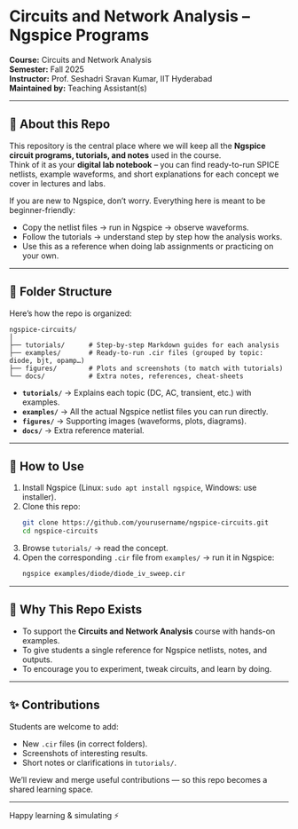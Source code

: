 # Circuits and Network Analysis – Ngspice Programs  

**Course:** Circuits and Network Analysis  
**Semester:** Fall 2025  
**Instructor:** Prof. Seshadri Sravan Kumar, IIT Hyderabad  
**Maintained by:** Teaching Assistant(s)  

---

## 📖 About this Repo

This repository is the central place where we will keep all the **Ngspice circuit programs, tutorials, and notes** used in the course.  
Think of it as your **digital lab notebook** – you can find ready-to-run SPICE netlists, example waveforms, and short explanations for each concept we cover in lectures and labs.  

If you are new to Ngspice, don’t worry. Everything here is meant to be beginner-friendly:  
- Copy the netlist files → run in Ngspice → observe waveforms.  
- Follow the tutorials → understand step by step how the analysis works.  
- Use this as a reference when doing lab assignments or practicing on your own.  

---

## 📂 Folder Structure

Here’s how the repo is organized:

```
ngspice-circuits/
│
├── tutorials/      # Step-by-step Markdown guides for each analysis
├── examples/       # Ready-to-run .cir files (grouped by topic: diode, bjt, opamp…)
├── figures/        # Plots and screenshots (to match with tutorials)
└── docs/           # Extra notes, references, cheat-sheets
```

- **`tutorials/`** → Explains each topic (DC, AC, transient, etc.) with examples.  
- **`examples/`** → All the actual Ngspice netlist files you can run directly.  
- **`figures/`** → Supporting images (waveforms, plots, diagrams).  
- **`docs/`** → Extra reference material.  

---

## 🚀 How to Use

1. Install Ngspice (Linux: `sudo apt install ngspice`, Windows: use installer).  
2. Clone this repo:  
   ```bash
   git clone https://github.com/yourusername/ngspice-circuits.git
   cd ngspice-circuits
   ```
3. Browse `tutorials/` → read the concept.  
4. Open the corresponding `.cir` file from `examples/` → run it in Ngspice:  
   ```bash
   ngspice examples/diode/diode_iv_sweep.cir
   ```

---

## 🎯 Why This Repo Exists

- To support the **Circuits and Network Analysis** course with hands-on examples.  
- To give students a single reference for Ngspice netlists, notes, and outputs.  
- To encourage you to experiment, tweak circuits, and learn by doing.  

---

## ✨ Contributions

Students are welcome to add:  
- New `.cir` files (in correct folders).  
- Screenshots of interesting results.  
- Short notes or clarifications in `tutorials/`.  

We’ll review and merge useful contributions — so this repo becomes a shared learning space.  

---

Happy learning & simulating ⚡  
